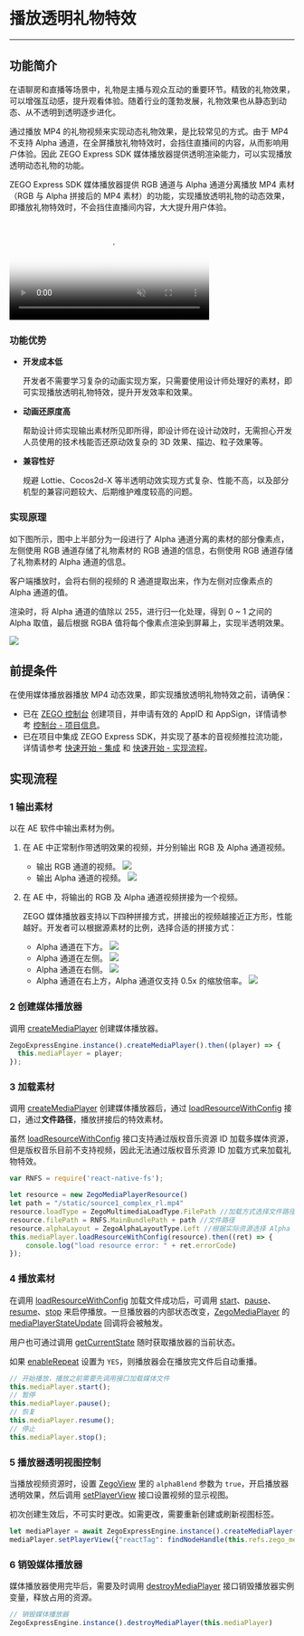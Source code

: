 # 播放透明礼物特效

- - -

## 功能简介

在语聊房和直播等场景中，礼物是主播与观众互动的重要环节。精致的礼物效果，可以增强互动感，提升观看体验。随着行业的蓬勃发展，礼物效果也从静态到动态、从不透明到透明逐步进化。

通过播放 MP4 的礼物视频来实现动态礼物效果，是比较常见的方式。由于 MP4 不支持 Alpha 通道，在全屏播放礼物特效时，会挡住直播间的内容，从而影响用户体验。因此 ZEGO Express SDK 媒体播放器提供透明渲染能力，可以实现播放透明动态礼物的功能。

ZEGO Express SDK 媒体播放器提供 RGB 通道与 Alpha 通道分离播放 MP4 素材（RGB 与 Alpha 拼接后的 MP4 素材）的功能，实现播放透明礼物的动态效果，即播放礼物特效时，不会挡住直播间内容，大大提升用户体验。

<video poster="https://doc-media.zego.im/sdk-doc/Pics/Express/gift_special_effects.png" src="https://doc-media.zego.im/sdk-doc/doc/video/Express_Video_SDK/gift_special_effects.mp4" width="70%" muted="true" loop="true" autoplay="autoplay" preload="auto" nocontrols></video>

### 功能优势

- **开发成本低**

    开发者不需要学习复杂的动画实现方案，只需要使用设计师处理好的素材，即可实现播放透明礼物特效，提升开发效率和效果。

- **动画还原度高**

    帮助设计师实现输出素材所见即所得，即设计师在设计动效时，无需担心开发人员使用的技术栈能否还原动效复杂的 3D 效果、描边、粒子效果等。

- **兼容性好**

    规避 Lottie、Cocos2d-X 等半透明动效实现方式复杂、性能不高，以及部分机型的兼容问题较大、后期维护难度较高的问题。

### 实现原理

如下图所示，图中上半部分为一段进行了 Alpha 通道分离的素材的部分像素点，左侧使用 RGB 通道存储了礼物素材的 RGB 通道的信息，右侧使用 RGB 通道存储了礼物素材的 Alpha 通道的信息。

客户端播放时，会将右侧的视频的 R 通道提取出来，作为左侧对应像素点的 Alpha 通道的值。

渲染时，将 Alpha 通道的值除以 255，进行归一化处理，得到 0 ~ 1 之间的 Alpha 取值，最后根据 RGBA 值将每个像素点渲染到屏幕上，实现半透明效果。

<Frame width="512" height="auto" caption=""><img src="https://doc-media.zego.im/sdk-doc/Pics/Express/RGBtoRGBA.jpeg" /></Frame>

## 前提条件

在使用媒体播放器播放 MP4 动态效果，即实现播放透明礼物特效之前，请确保：

- 已在 [ZEGO 控制台](https://console.zego.im) 创建项目，并申请有效的 AppID 和 AppSign，详情请参考 [控制台 - 项目信息](/console/project-info)。
- 已在项目中集成 ZEGO Express SDK，并实现了基本的音视频推拉流功能，详情请参考 [快速开始 - 集成](https://doc-zh.zego.im/article/21002) 和 [快速开始 - 实现流程](https://doc-zh.zego.im/article/21003)。




## 实现流程

### 1 输出素材

以在 AE 软件中输出素材为例。

1. 在 AE 中正常制作带透明效果的视频，并分别输出 RGB 及 Alpha 通道视频。
    - 输出 RGB 通道的视频。
        <Frame width="512" height="auto" caption=""><img src="https://doc-media.zego.im/sdk-doc/Pics/Express/output_RGB.jpeg" /></Frame>
    - 输出 Alpha 通道的视频。
        <Frame width="512" height="auto" caption=""><img src="https://doc-media.zego.im/sdk-doc/Pics/Express/output_Alpha.jpeg" /></Frame>


2. 在 AE 中，将输出的 RGB 及 Alpha 通道视频拼接为一个视频。

    ZEGO 媒体播放器支持以下四种拼接方式，拼接出的视频越接近正方形，性能越好。开发者可以根据源素材的比例，选择合适的拼接方式：
    - Alpha 通道在下方。
        <Frame width="512" height="auto" caption=""><img src="https://doc-media.zego.im/sdk-doc/Pics/Express/RGB_up_Alpha.jpeg" /></Frame>
    - Alpha 通道在左侧。
        <Frame width="512" height="auto" caption=""><img src="https://doc-media.zego.im/sdk-doc/Pics/Express/Alpha_RGB.jpeg" /></Frame>
    - Alpha 通道在右侧。
        <Frame width="512" height="auto" caption=""><img src="https://doc-media.zego.im/sdk-doc/Pics/Express/RGB_Alpha.jpeg" /></Frame>
    - Alpha 通道在右上方，Alpha 通道仅支持 0.5x 的缩放倍率。
        <Frame width="512" height="auto" caption=""><img src="https://doc-media.zego.im/sdk-doc/Pics/Express/RGB_Alpharighttop.jpeg" /></Frame>


### 2 创建媒体播放器

调用 [createMediaPlayer](https://doc-zh.zego.im/unique-api/express-video-sdk/zh/javascript_react-native/classes/_zegoexpressengine_.zegoexpressengine.html#createmediaplayer) 创建媒体播放器。

```javascript
ZegoExpressEngine.instance().createMediaPlayer().then((player) => {
  this.mediaPlayer = player;
});
```

### 3 加载素材

调用 [createMediaPlayer](https://doc-zh.zego.im/unique-api/express-video-sdk/zh/javascript_react-native/classes/_zegoexpressengine_.zegoexpressengine.html#createmediaplayer) 创建媒体播放器后，通过 [loadResourceWithConfig](https://doc-zh.zego.im/unique-api/express-video-sdk/zh/javascript_react-native/classes/_zegoexpressdefines_.zegomediaplayer.html#loadresourcewithconfig) 接口，通过**文件路径**，播放拼接后的特效素材。

<Warning title="注意">


虽然 [loadResourceWithConfig](https://doc-zh.zego.im/unique-api/express-video-sdk/zh/javascript_react-native/classes/_zegoexpressdefines_.zegomediaplayer.html#loadresourcewithconfig) 接口支持通过版权音乐资源 ID 加载多媒体资源，但是版权音乐目前不支持视频，因此无法通过版权音乐资源 ID 加载方式来加载礼物特效。

</Warning>



```javascript
var RNFS = require('react-native-fs');

let resource = new ZegoMediaPlayerResource()
let path = "/static/source1_complex_rl.mp4"
resource.loadType = ZegoMultimediaLoadType.FilePath //加载方式选择文件路径加载
resource.filePath = RNFS.MainBundlePath + path //文件路径
resource.alphaLayout = ZegoAlphaLayoutType.Left //根据实际资源选择 Alpha 通道布局
this.mediaPlayer.loadResourceWithConfig(resource).then((ret) => {
    console.log("load resource error: " + ret.errorCode)
});
```

### 4 播放素材

在调用 [loadResourceWithConfig](https://doc-zh.zego.im/unique-api/express-video-sdk/zh/javascript_react-native/classes/_zegoexpressdefines_.zegomediaplayer.html#loadresourcewithconfig) 加载文件成功后，可调用 [start](https://doc-zh.zego.im/unique-api/express-video-sdk/zh/javascript_react-native/classes/_zegoexpressdefines_.zegomediaplayer.html#start)、[pause](https://doc-zh.zego.im/unique-api/express-video-sdk/zh/javascript_react-native/classes/_zegoexpressdefines_.zegomediaplayer.html#pause)、[resume](https://doc-zh.zego.im/unique-api/express-video-sdk/zh/javascript_react-native/classes/_zegoexpressdefines_.zegomediaplayer.html#resume)、[stop](https://doc-zh.zego.im/unique-api/express-video-sdk/zh/javascript_react-native/classes/_zegoexpressdefines_.zegomediaplayer.html#stop) 来启停播放。一旦播放器的内部状态改变，[ZegoMediaPlayer](https://doc-zh.zego.im/unique-api/express-video-sdk/zh/javascript_react-native/classes/_zegoexpressdefines_.zegomediaplayer.html) 的 [mediaPlayerStateUpdate](https://doc-zh.zego.im/unique-api/express-video-sdk/zh/javascript_react-native/interfaces/_zegoexpresseventhandler_.zegomediaplayerlistener.html#mediaplayerstateupdate) 回调将会被触发。

用户也可通过调用 [getCurrentState](https://doc-zh.zego.im/unique-api/express-video-sdk/zh/javascript_react-native/classes/_zegoexpressdefines_.zegomediaplayer.html#getcurrentstate) 随时获取播放器的当前状态。

如果 [enableRepeat](https://doc-zh.zego.im/unique-api/express-video-sdk/zh/javascript_react-native/classes/_zegoexpressdefines_.zegomediaplayer.html#enablerepeat) 设置为 `YES`，则播放器会在播放完文件后自动重播。

```javascript
// 开始播放，播放之前需要先调用接口加载媒体文件
this.mediaPlayer.start();
// 暂停
this.mediaPlayer.pause();
// 恢复
this.mediaPlayer.resume();
// 停止
this.mediaPlayer.stop();
```

### 5 播放器透明视图控制

当播放视频资源时，设置 [ZegoView](https://doc-zh.zego.im/unique-api/express-video-sdk/zh/javascript_react-native/modules/_index_.html#zegoview) 里的 `alphaBlend` 参数为 `true`，开启播放器透明效果，然后调用 [setPlayerView](https://doc-zh.zego.im/unique-api/express-video-sdk/zh/javascript_react-native/classes/_zegoexpressdefines_.zegomediaplayer.html#setplayerview) 接口设置视频的显示视图。

<Warning title="注意">


初次创建生效后，不可实时更改。如需更改，需要重新创建或刷新视图标签。

</Warning>



```javascript
let mediaPlayer = await ZegoExpressEngine.instance().createMediaPlayer();
mediaPlayer.setPlayerView({"reactTag": findNodeHandle(this.refs.zego_media_view), "viewMode": 0, "backgroundColor": 0, alphaBlend: true});
```

### 6 销毁媒体播放器

媒体播放器使用完毕后，需要及时调用 [destroyMediaPlayer](https://doc-zh.zego.im/unique-api/express-video-sdk/zh/javascript_react-native/classes/_zegoexpressengine_.zegoexpressengine.html#destroymediaplayer) 接口销毁播放器实例变量，释放占用的资源。

```javascript
// 销毁媒体播放器
ZegoExpressEngine.instance().destroyMediaPlayer(this.mediaPlayer)
```

<Content />

